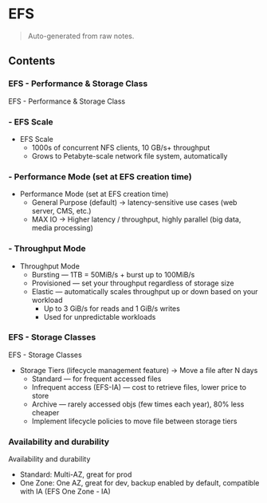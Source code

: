 # EFS

> Auto-generated from raw notes.

## Contents


### EFS - Performance & Storage Class

EFS - Performance & Storage Class

### - EFS Scale

- EFS Scale
  * 1000s of concurrent NFS clients, 10 GB/s+ throughput
  * Grows to Petabyte-scale network file system, automatically

### - Performance Mode (set at EFS creation time)

- Performance Mode (set at EFS creation time)
  * General Purpose (default) → latency-sensitive use cases (web server, CMS, etc.)
  * MAX IO → Higher latency / throughput, highly parallel (big data, media processing)

### - Throughput Mode

- Throughput Mode
  * Bursting — 1TB = 50MiB/s + burst up to 100MiB/s
  * Provisioned — set your throughput regardless of storage size
  * Elastic — automatically scales throughput up or down based on your workload
      - Up to 3 GiB/s for reads and 1 GiB/s writes
      - Used for unpredictable workloads

### EFS - Storage Classes

EFS - Storage Classes
- Storage Tiers (lifecycle management feature) → Move a file after N days
  * Standard — for frequent accessed files
  * Infrequent access (EFS-IA) — cost to retrieve files, lower price to store
  * Archive — rarely accessed objs (few times each year), 80% less cheaper
  * Implement lifecycle policies to move file between storage tiers

### Availability and durability

Availability and durability
- Standard: Multi-AZ, great for prod
- One Zone: One AZ, great for dev, backup enabled by default, compatible with IA (EFS One Zone - IA)
